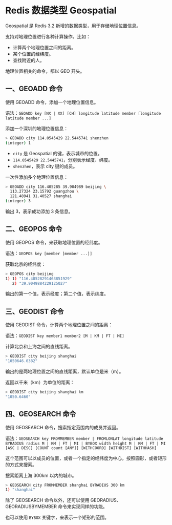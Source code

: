 # Redis 数据类型 Geospatial

Geospatial 是 Redis 3.2 新增的数据类型，用于存储地理位置信息。

支持对地理位置进行各种计算操作。比如：

- 计算两个地理位置之间的距离。
- 某个位置的经纬度。
- 查找附近的人。

地理位置相关的命令，都以 GEO 开头。

## 一、GEOADD 命令

使用 GEOADD 命令，添加一个地理位置信息。

语法：`GEOADD key [NX | XX] [CH] longitude latitude member [longitude latitude member ...]`

添加一个深圳的地理位置信息：

```bash
> GEOADD city 114.0545429 22.5445741 shenzhen
(integer) 1
```

- `city` 是 Geospatial 的键，表示城市的位置。
- `114.0545429 22.5445741`，分别表示经度、纬度。
- `shenzhen`，表示 city 键的成员。

一次性添加多个地理位置信息：

```bash
> GEOADD city 116.405285 39.904989 beijing \
  113.27324 23.15792 guangzhou \
  121.48941 31.40527 shanghai
(integer) 3
```

输出 3，表示成功添加 3 条信息。

## 二、GEOPOS 命令

使用 GEOPOS 命令，来获取地理位置的经纬度。

语法：`GEOPOS key [member [member ...]]`

获取北京的经纬度：

```bash
> GEOPOS city beijing
1) 1) "116.40528291463851929"
   2) "39.9049884229125027"
```

输出的第一个值，表示经度；第二个值，表示纬度。

## 三、GEODIST 命令

使用 GEODIST 命令，计算两个地理位置之间的距离：

语法：`GEODIST key member1 member2 [M | KM | FT | MI]`

计算北京和上海之间的直线距离。

```bash
> GEODIST city beijing shanghai
"1050646.0382"
```

输出的是两地理位置之间的直线距离，默认单位是米（m）。

返回以千米（km）为单位的距离：

```bash
> GEODIST city beijing shanghai km
"1050.6460"
```

## 四、GEOSEARCH 命令

使用 GEOSEARCH 命令，搜索指定范围内的成员并返回。

语法：`GEOSEARCH key FROMMEMBER member | FROMLONLAT longitude latitude BYRADIUS radius M | KM | FT | MI | BYBOX width height M | KM | FT | MI [ASC | DESC] [COUNT count [ANY]] [WITHCOORD] [WITHDIST] [WITHHASH]`

这个范围可以以成员的位置，或者一个指定的经纬度为中心，按照圆形，或者矩形的方式来搜索。

搜索距离上海 300km 以内的城市。

```bash
> GEOSEARCH city FROMMEMBER shanghai BYRADIUS 300 km
1) "shanghai"
```

除了 GEOSEARCH  命令以外，还可以使用 GEORADIUS、GEORADIUSBYMEMBER 命令来实现同样的功能。

也可以使用 `BYBOX` 关键字，来表示一个矩形的范围。
